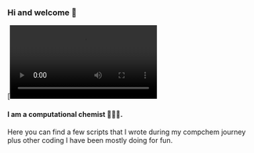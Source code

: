 ### Hi and welcome 👋

[![A nice example!](https://www.dropbox.com/home/AAatICE.mp4)

#### I am a computational chemist 👩🏻‍💻. 
Here you can find a few scripts that I wrote during my compchem journey plus other coding I have been mostly doing for fun.
<!--
**Carbai/carbai** is a ✨ _special_ ✨ repository because its `README.md` (this file) appears on your GitHub profile.

Here are some ideas to get you started:

- 🔭 I’m currently at the very end of my PhD (few months left)
- 🌱 I’m currently learning ML with Python
- 👯 I’m looking for a new job/career in science
- 🤔 I’m looking for help with ...
- 💬 Ask me about anything you think I could have an answer for
- 📫 How to reach me: carmen.baiano@sns.it
- ⚡ Fun fact: As chemist I only perform experiments in my kitchen 
-->
